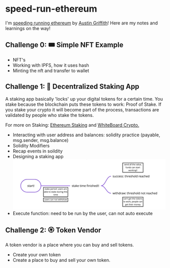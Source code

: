 # speed-run-ethereum

I'm [speeding running ethereum](https://speedrunethereum.com/) by [Austin Griffith](https://twitter.com/austingriffith)! Here are my notes and learnings on the way!

## Challenge 0: 🎟 Simple NFT Example
- NFT's
- Working with IPFS, how it uses hash 
- Minting the nft and transfer to wallet  

## Challenge 1: 🥩 Decentralized Staking App

A staking app basically 'locks' up your digital tokens for a certain time. 
You stake because the blockchain puts these tokens to work: Proof of Stake. If you stake your crypto it will become part of the process, transactions are validated by people who stake the tokens. 

For more on Staking: [Ethereum Staking](https://ethereum.org/en/staking/#stake) and [WhiteBoard Crypto.](https://www.youtube.com/watch?v=vZ2UZdB07fo&ab_channel=WhiteboardCrypto)
 
- Interacting with user address and balances: solidity practice (payable, msg.sender, msg.balance)
- Solidity Modifiers
- Recap events in soildity 
- Designing a staking app
![staking app](./images/staking_app_design.PNG)
- Execute function: need to be run by the user, can not auto execute 

## Challenge 2: 🏵 Token Vendor

A token vendor is a place where you can buy and sell tokens. 
- Create your own token 
- Create a place to buy and sell your own token.

